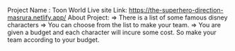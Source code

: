 Project Name : Toon World
Live site Link: https://the-superhero-direction-masrura.netlify.app/
About Project:
=> There is a list of some famous disney characters
=> You can choose from the list to make your team.
=> You are given a budget and each character will incure some cost. So make your team according to your budget.